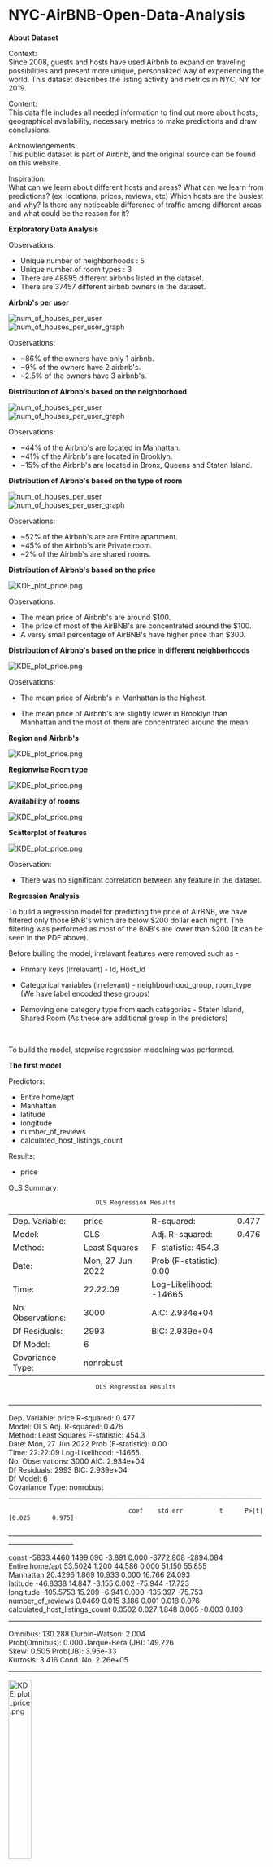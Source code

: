 # NYC-AirBNB-Open-Data-Analysis

<b>About Dataset</b>

Context: <br>
Since 2008, guests and hosts have used Airbnb to expand on traveling possibilities and present more unique, personalized way of experiencing the world. This dataset describes the listing activity and metrics in NYC, NY for 2019.

Content: <br>
This data file includes all needed information to find out more about hosts, geographical availability, necessary metrics to make predictions and draw conclusions.

Acknowledgements: <br>
This public dataset is part of Airbnb, and the original source can be found on this website.

Inspiration: <br>
What can we learn about different hosts and areas?
What can we learn from predictions? (ex: locations, prices, reviews, etc)
Which hosts are the busiest and why?
Is there any noticeable difference of traffic among different areas and what could be the reason for it?

<b>Exploratory Data Analysis</b>

Observations:

- Unique number of neighborhoods : 5
- Unique number of room types : 3
- There are 48895 different airbnbs listed in the dataset.
- There are 37457 different airbnb owners in the dataset.

<b>Airbnb's per user</b>

<img src="pictures/num_of_houses_per_user.JPG" alt="num_of_houses_per_user">
<br>
<img src="pictures/num_of_houses_per_user_graph.png" alt="num_of_houses_per_user_graph">
<br>

Observations:

- ~86% of the owners have only 1 airbnb.
- ~9% of the owners have 2 airbnb's.
- ~2.5% of the owners have 3 airbnb's.

<b>Distribution of Airbnb's based on the neighborhood</b>

<img src="pictures/num_of_airbnbs_per_neighborhood.JPG" alt="num_of_houses_per_user">
<br>
<img src="pictures/num_of_airbnbs_per_neighborhood_graph.png" alt="num_of_houses_per_user_graph">
<br>

Observations:

- ~44% of the Airbnb's are located in Manhattan.
- ~41% of the Airbnb's are located in Brooklyn.
- ~15% of the Airbnb's are located in Bronx, Queens and Staten Island.


<b>Distribution of Airbnb's based on the type of room</b>

<img src="pictures/types_of_rooms_in_airbnb.JPG" alt="num_of_houses_per_user">
<br>
<img src="pictures/types_of_rooms_in_airbnb_graph.png" alt="num_of_houses_per_user_graph">
<br>

Observations:

- ~52% of the Airbnb's are are Entire apartment.
- ~45% of the Airbnb's are Private room.
- ~2% of the Airbnb's are shared rooms.


<b>Distribution of Airbnb's based on the price</b>

<img src="pictures/KDE_plot_price.png" alt="KDE_plot_price.png">

Observations:

- The mean price of Airbnb's are around $100.
- The price of most of the AirBNB's are concentrated around the $100. 
- A versy small percentage of AirBNB's have higher price than $300.

<b>Distribution of Airbnb's based on the price in different neighborhoods</b>

<img src="pictures/KDE_plot_price_neighborhood.png" alt="KDE_plot_price.png">

Observations:

- The mean price of Airbnb's in Manhattan is the highest.

- The mean price of Airbnb's are slightly lower in Brooklyn than Manhattan and the most of them are concentrated around the mean.

<b>Region and Airbnb's</b>

<img src="pictures/KDE_plot_price_neighborhood.png" alt="KDE_plot_price.png">

<b>Regionwise Room type</b>

<img src="pictures/types_of_room_region.png" alt="KDE_plot_price.png">

<b>Availability of rooms</b>

<img src="pictures/availablity_region.png" alt="KDE_plot_price.png">

<b>Scatterplot of features</b>

<img src="pictures/scatterplot.png" alt="KDE_plot_price.png">

Observation:

- There was no significant correlation between any feature in the dataset.

<b>Regression Analysis</b>

To build a regression model for predicting the price of AirBNB, we have filtered only those BNB's which are below $200 dollar each night. The filtering was performed as most of the BNB's are lower than $200 (It can be seen in the PDF above).
<br>

Before builing the model, irrelavant features were removed such as - 

 - Primary keys (irrelavant) - Id, Host_id

 - Categorical variables (irrelevant) - neighbourhood_group, room_type
   (We have label encoded these groups)

 - Removing one category type from each categories - Staten Island, Shared Room
   (As these are additional group in the predictors)

<br>

To build the model, stepwise regression modelning was performed.

<b>The first model</b>

Predictors:

- Entire home/apt
- Manhattan
- latitude
- longitude 
- number_of_reviews 
- calculated_host_listings_count

Results:

- price

OLS Summary:

                            OLS Regression Results                            
<table>
<tr><td>Dep. Variable:</td>                  <td>price</td>   <td>R-squared:</td>                       <td>0.477</td>
<tr><td>Model:</td>                        <td>OLS</td>   <td>Adj. R-squared:</td>                  <td>0.476</td></tr>
<tr><td>Method:</td>                 <td>Least Squares</td>   <td>F-statistic:                     454.3 </td></tr>
<tr><td>Date:</td>                <td>Mon, 27 Jun 2022</td>   <td>Prob (F-statistic):               0.00 </td></tr>
<tr><td>Time:</td>                        <td>22:22:09</td>   <td>Log-Likelihood:                -14665. </td></tr>
<tr><td>No. Observations:</td>                <td>3000</td>   <td>AIC:                         2.934e+04 </td></tr>
<tr><td>Df Residuals:</td>                    <td>2993</td>   <td>BIC:                         2.939e+04 </td></tr>
<tr><td>Df Model:</td>                           <td>6</td>    <td></td>                                      </tr>
<tr><td>Covariance Type:</td>            <td>nonrobust</td>        <td></td>                                  </tr>

</table>



                            OLS Regression Results                            
______________________________________________________________________________ <br>

Dep. Variable:                  price   R-squared:                       0.477 <br>
Model:                            OLS   Adj. R-squared:                  0.476 <br>
Method:                 Least Squares   F-statistic:                     454.3 <br>
Date:                Mon, 27 Jun 2022   Prob (F-statistic):               0.00 <br>
Time:                        22:22:09   Log-Likelihood:                -14665. <br>
No. Observations:                3000   AIC:                         2.934e+04 <br>
Df Residuals:                    2993   BIC:                         2.939e+04 <br>
Df Model:                           6                                          <br>
Covariance Type:            nonrobust                                          <br>
______________________________________________________________________________ <br>

                                     coef    std err          t      P>|t|      [0.025      0.975]
__________________________________________________________________________________________________ <br>

const                          -5833.4460   1499.096     -3.891      0.000   -8772.808   -2894.084 <br>
Entire home/apt                   53.5024      1.200     44.586      0.000      51.150      55.855 <br>
Manhattan                         20.4296      1.869     10.933      0.000      16.766      24.093 <br>
latitude                         -46.8338     14.847     -3.155      0.002     -75.944     -17.723 <br>
longitude                       -105.5753     15.209     -6.941      0.000    -135.397     -75.753 <br>
number_of_reviews                  0.0469      0.015      3.186      0.001       0.018       0.076 <br>
calculated_host_listings_count     0.0502      0.027      1.848      0.065      -0.003       0.103 <br>
______________________________________________________________________________ <br>

Omnibus:                      130.288   Durbin-Watson:                   2.004 <br>
Prob(Omnibus):                  0.000   Jarque-Bera (JB):              149.226 <br>
Skew:                           0.505   Prob(JB):                     3.95e-33 <br>
Kurtosis:                       3.416   Cond. No.                     2.26e+05 <br>
______________________________________________________________________________ <br>

<img src="pictures/first_iteration.jpeg" width="30%" alt="KDE_plot_price.png">
 
Let's visualize the residual plot:

<img src="pictures/first_iteration_residual.jpeg" width="70%" alt="KDE_plot_price.png">

Observation:

- Since we can see the residuals are negative in for the datapoints at the beginning which later become positive, We can see a increasing trend in residual errors.

To reduce the linearity in the residual errors, we can perform transformations in predictors and the results.

<b>The second model</b>

Predictors:

- Entire home/apt
- Manhattan
- latitude
- longitude 
- number_of_reviews 
- calculated_host_listings_count
- square of latitude
- square of longitude
- square of number of reviews
- square of calculated host listings count

Results:

- sqaured root of price


OLS Summary:

                            OLS Regression Results                            
______________________________________________________________________________ <br>

Dep. Variable:                  price   R-squared:                       0.512 <br>
Model:                            OLS   Adj. R-squared:                  0.510 <br>
Method:                 Least Squares   F-statistic:                     313.6 <br>
Date:                Mon, 27 Jun 2022   Prob (F-statistic):               0.00 <br>
Time:                        22:27:22   Log-Likelihood:                -5610.3 <br>
No. Observations:                3000   AIC:                         1.124e+04 <br>
Df Residuals:                    2989   BIC:                         1.131e+04 <br>
Df Model:                          10                                          <br> 
Covariance Type:            nonrobust                                          <br>
______________________________________________________________________________ <br>

                                       coef    std err          t      P>|t|      [0.025      0.975]
____________________________________________________________________________________________________ <br>

const                            -9.322e+04   3.45e+04     -2.705      0.007   -1.61e+05   -2.57e+04 <br>
Entire home/apt                      2.7036      0.059     45.998      0.000       2.588       2.819 <br>
longitude                         1415.4808    937.737      1.509      0.131    -423.194    3254.156 <br>
latitude                          7135.9938    559.093     12.764      0.000    6039.748    8232.240 <br>
Manhattan                            0.9104      0.096      9.457      0.000       0.722       1.099 <br>
number_of_reviews                    0.0008      0.002      0.429      0.668      -0.003       0.004 <br>
calculated_host_listings_count      -0.0081      0.004     -2.264      0.024      -0.015      -0.001 <br>
longitude_2                          9.6156      6.344      1.516      0.130      -2.824      22.055 <br>
latitude_2                         -87.6058      6.861    -12.768      0.000    -101.059     -74.152 <br>
number_of_reviews_2               1.099e-05   1.02e-05      1.076      0.282   -9.04e-06     3.1e-05 <br>
calculated_host_listings_count_2  3.112e-05   1.24e-05      2.516      0.012    6.87e-06    5.54e-05 <br>
______________________________________________________________________________ <br>

Omnibus:                       73.297   Durbin-Watson:                   2.017 <br>
Prob(Omnibus):                  0.000   Jarque-Bera (JB):               85.001 <br>
Skew:                           0.335   Prob(JB):                     3.49e-19 <br>
Kurtosis:                       3.481   Cond. No.                     9.12e+09 <br>
______________________________________________________________________________ <br>


<img src="pictures/second_iteration.jpeg" width="30%" alt="KDE_plot_price.png">
 
Let's visualize the residual plot:

<img src="pictures/second_iteration_residuals.jpeg" width="70%" alt="KDE_plot_price.png">

Let's check the condition of equal variance using Levene's test:

<b>statistic=18.386483526081904</b>
<b>pvalue=1.860245656713538e-05</b>

Observation:

- There is still some upward trend remaining in the data but it had been reduced significantly. 
- The constant vaiance condition is not met in this case, so we have to reduce it too.


To reduce the linearity in the residual errors and bringing constant variance in the residual errors, we can perform transformations in predictors and the results. In addition to transformations we have used Weighted least squared Regression this time, to fit the model better.

<b>The third model</b>

Predictors:

- Entire home/apt
- Manhattan
- latitude
- longitude 
- number_of_reviews 
- calculated_host_listings_count
- square of latitude
- square of longitude
- square of number of reviews
- square of calculated host listings count
- cube of longitude
- cube of calculated host listings count
- combined effect of longitude and calculated host listings count
- combined effect of numnber of reviews and calculated host listings count
- combined effect of Manhattan, entire apartment or not and number of reviews
- combined effect of Manhattan, enitre apartment or not and availability of apartment
- combined effect of Manhattan, longitude and latitude
- combined effect of entire apartment, longitude, latitude and Manhattan
- combined effect of squared longitude, squared latitude and number of reviews

Results:

- root under four of price

OLS Summary:

                   WLS Regression Results                            
______________________________________________________________________________ <br>

Dep. Variable:                  price   R-squared:                       0.645 <br>
Model:                            WLS   Adj. R-squared:                  0.643 <br>
Method:                 Least Squares   F-statistic:                     284.7 <br>
Date:                Mon, 27 Jun 2022   Prob (F-statistic):               0.00 <br>
Time:                        22:47:10   Log-Likelihood:                -7739.2 <br>
No. Observations:                3000   AIC:                         1.552e+04 <br>
Df Residuals:                    2980   BIC:                         1.564e+04 <br>
Df Model:                          19                                          <br>
Covariance Type:            nonrobust                                          <br>
______________________________________________________________________________ <br>

                                       coef    std err          t      P>|t|      [0.025      0.975] <br>
____________________________________________________________________________________________________ <br>

const                            -9126.3851   1430.266     -6.381      0.000   -1.19e+04   -6321.976 <br>
Entire home/apt                      0.4937      0.011     45.199      0.000       0.472       0.515 <br>
number_of_reviews                   -1.0537      0.184     -5.726      0.000      -1.415      -0.693 <br>
calculated_host_listings_count      -1.0105      1.327     -0.761      0.447      -3.613       1.592 <br>
longitude_2                         -2.1726      0.764     -2.844      0.004      -3.671      -0.675 <br>
latitude_2                          23.6591      1.271     18.621      0.000      21.168      26.150 <br>
number_of_reviews_2               1.236e-05   2.72e-06      4.551      0.000    7.04e-06    1.77e-05 <br>
calculated_host_listings_count_2     0.0003    2.3e-05     10.968      0.000       0.000       0.000 <br>
longitude_3                         -0.0196      0.007     -2.846      0.004      -0.033      -0.006 <br>
latitude_3                          -0.3873      0.021    -18.629      0.000      -0.428      -0.347 <br>
calculated_host_listings_count_3 -6.423e-07   6.95e-08     -9.244      0.000   -7.79e-07   -5.06e-07 <br>
longitude_chlc                       0.0489      0.015      3.319      0.001       0.020       0.078 <br>
latitude_number_of_reviews           0.0454      0.008      5.717      0.000       0.030       0.061 <br>
latitude_chls                        0.1133      0.017      6.712      0.000       0.080       0.146 <br>
number_of_reviews_chls            3.562e-08   1.26e-08      2.835      0.005     1.1e-08    6.03e-08 <br>
manhattan_entire_apt_num_reviews    -0.0022      0.001     -3.214      0.001      -0.003      -0.001 <br>
manhattan_entire_apt_available       0.0006   8.02e-05      7.405      0.000       0.000       0.001 <br>
manhattan_long_lat                 -8.5e-05   5.13e-06    -16.559      0.000   -9.51e-05   -7.49e-05 <br>
entire_home_long_lat_manhattan    5.484e-05   6.46e-06      8.485      0.000    4.22e-05    6.75e-05 <br>
long_2_lat_2_number_of_reviews   -8.766e-08   1.71e-08     -5.128      0.000   -1.21e-07   -5.41e-08 <br>
______________________________________________________________________________<br>

Omnibus:                     1170.517   Durbin-Watson:                   1.884 <br>
Prob(Omnibus):                  0.000   Jarque-Bera (JB):           248821.793 <br>
Skew:                          -0.667   Prob(JB):                         0.00 <br>
Kurtosis:                      47.596   Cond. No.                     1.21e+14 <br>
______________________________________________________________________________<br>

<img src="pictures/third_iteration.jpeg" width="30%" alt="KDE_plot_price.png">
 
Let's visualize the residual plot:

<img src="pictures/third_iteration_residuals.jpeg" width="70%" alt="KDE_plot_price.png">

Let's check the condition of equal variance using Levene's test:

<b>statistic=2.885560933873544</b>
<b>pvalue=0.08948063279615048</b>

Let's check the conditions of normality of this model:

<img src="pictures/third_iteration_normal.jpeg" width="70%" alt="KDE_plot_price.png">


Observation:

- The trend in the residuals have been removed significatly. There are some data points which have higher residual errors. 
- The constant vaiance condition is met in this case. It can be seen from the Levene's test.
- The normality condition of residuals is not met as there are some residuals which are outlier


Future Score:

- We can remove the outlier or high leverage points to further improve the model.
- We can explore Tree based or Neural network based techniques to improve the model further.
